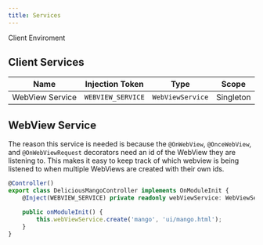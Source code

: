 ```yaml
---
title: Services
---
```


<script lang="ts">
    import Badge from '$lib/Badge.svelte';
</script>

<Badge color='green'>Client Enviroment</Badge>

## Client Services

| Name            | Injection Token   | Type             | Scope     |
| --------------- | ----------------- | ---------------- | --------- |
| WebView Service | `WEBVIEW_SERVICE` | `WebViewService` | Singleton |

## WebView Service

The reason this service is needed is because the `@OnWebView`, `@OnceWebView`, and `@OnWebViewRequest` decorators need an id of the WebView they are listening to. This makes it easy to keep track of which webview is being listened to when multiple WebViews are created with their own ids.

```ts
@Controller()
export class DeliciousMangoController implements OnModuleInit {
    @Inject(WEBVIEW_SERVICE) private readonly webViewService: WebViewService;

    public onModuleInit() {
        this.webViewService.create('mango', 'ui/mango.html');
    }
}
```
